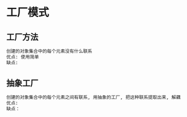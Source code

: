 工厂模式
=======

## 工厂方法

```txt
创建的对象集合中的每个元素没有什么联系
优点: 使用简单
缺点:
```


## 抽象工厂

```txt
创建的对象集合中的每个元素之间有联系, 用抽象的工厂, 把这种联系提取出来, 解藕
优点:
缺点：
```
